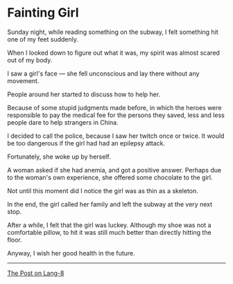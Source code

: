# Fainting Girl

Sunday night, while reading something on the subway, I felt something hit one of my feet suddenly.

When I looked down to figure out what it was, my spirit was almost scared out of my body.

I saw a girl's face — she fell unconscious and lay there without any movement.

People around her started to discuss how to help her.

Because of some stupid judgments made before, in which the heroes were responsible to pay the medical fee for the persons they saved, less and less people dare to help strangers in China.

I decided to call the police, because I saw her twitch once or twice. It would be too dangerous if the girl had had an epilepsy attack.

Fortunately, she woke up by herself. 

A woman asked if she had anemia, and got a positive answer. Perhaps due to the woman's own experience, she offered some chocolate to the girl.

Not until this moment did I notice the girl was as thin as a skeleton.

In the end, the girl called her family and left the subway at the very next stop.

After a while, I felt that the girl was luckey. Although my shoe was not a comfortable pillow, to hit it was still much better than directly hitting the floor.

Anyway, I wish her good health in the future.

---

[The Post on Lang-8](http://lang-8.com/1358180/journals/238610911374397194397397025571604647632)
